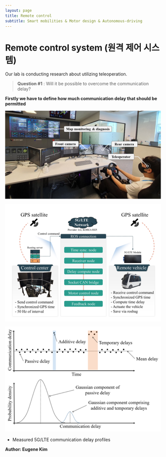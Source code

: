 ```yaml
---
layout: page
title: Remote control
subtitle: Smart mobilities & Motor design & Autonomous-driving
---
```


# Remote control system (원격 제어 시스템)
Our lab is conducting research about utilizing teleoperation.
> **Question #1** : Will it be possible to overcome the communication delay?

**Firstly we have to define how much communication delay that should be permitted**

![labpic](https://github.com/hrchalab/hrchalab.github.io/blob/master/assets/remote/example_teleopration.png?raw=true)

![labpic](https://github.com/hrchalab/hrchalab.github.io/blob/master/assets/remote/experiment.jpg?raw=true)

![labpic](https://github.com/hrchalab/hrchalab.github.io/blob/master/assets/remote/communication_delay.png?raw=true)

- Measured 5G/LTE communication delay profiles




**Author: Eugene Kim**
